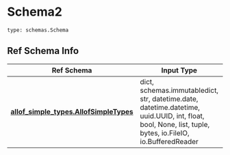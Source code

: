 # Schema2
```
type: schemas.Schema
```

## Ref Schema Info
Ref Schema | Input Type | Output Type
---------- | ---------- | -----------
[**allof_simple_types.AllofSimpleTypes**](../../../../../../../../components/schema/allof_simple_types.md) | dict, schemas.immutabledict, str, datetime.date, datetime.datetime, uuid.UUID, int, float, bool, None, list, tuple, bytes, io.FileIO, io.BufferedReader | schemas.immutabledict, str, float, int, bool, None, tuple, bytes, io.FileIO
